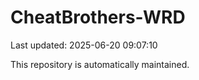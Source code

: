 # CheatBrothers-WRD

Last updated: 2025-06-20 09:07:10

This repository is automatically maintained.
